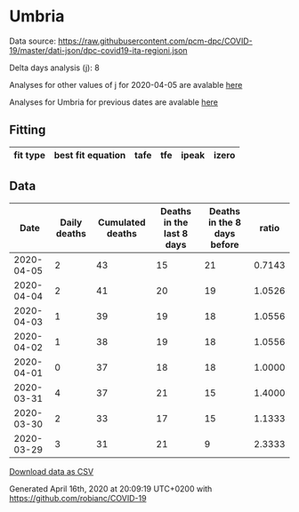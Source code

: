 # Umbria

Data source: https://raw.githubusercontent.com/pcm-dpc/COVID-19/master/dati-json/dpc-covid19-ita-regioni.json

Delta days analysis (j): 8

Analyses for other values of j for 2020-04-05 are avalable [here](../2020-04-05/README.md)

Analyses for Umbria for previous dates are avalable [here](../README.md)

## Fitting 
|fit type|best fit equation|tafe|tfe|ipeak|izero|
|-------|-----|--------|------|---|---|

## Data
|Date|Daily deaths|Cumulated deaths|Deaths in the last 8 days|Deaths in the 8 days before|ratio|
|----|----------|-----------|-------|--------------------|-----|
|2020-04-05|2|43|15|21|0.7143|
|2020-04-04|2|41|20|19|1.0526|
|2020-04-03|1|39|19|18|1.0556|
|2020-04-02|1|38|19|18|1.0556|
|2020-04-01|0|37|18|18|1.0000|
|2020-03-31|4|37|21|15|1.4000|
|2020-03-30|2|33|17|15|1.1333|
|2020-03-29|3|31|21|9|2.3333|

[Download data as CSV](COVID-19_umbria_j8_2020-04-05.csv)

Generated April 16th, 2020 at 20:09:19 UTC+0200 with https://github.com/robianc/COVID-19

